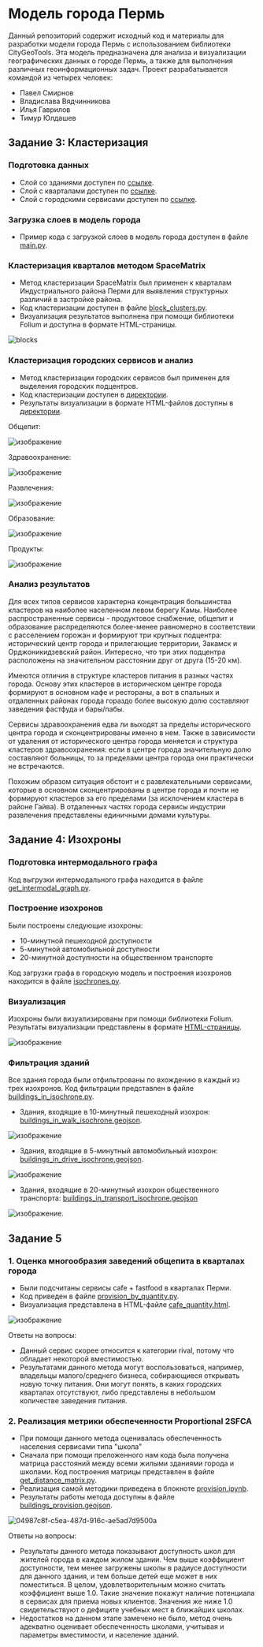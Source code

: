 # Модель города Пермь

Данный репозиторий содержит исходный код и материалы для разработки модели города Пермь с использованием библиотеки CityGeoTools. Эта модель предназначена для анализа и визуализации географических данных о городе Пермь, а также для выполнения различных геоинформационных задач.
Проект разрабатывается командой из четырех человек:

- Павел Смирнов
- Владислава Вядчинникова
- Илья Гаврилов
- Тимур Юлдашев

## Задание 3: Кластеризация

### Подготовка данных

- Слой со зданиями доступен по [ссылке](https://github.com/smpas/permProject/blob/master/data/buildings.geojson).
- Слой с кварталами доступен по [ссылке](https://github.com/smpas/permProject/blob/master/data/blocks.geojson).
- Слой с городскими сервисами доступен по [ссылке](https://github.com/smpas/permProject/blob/master/data/services.geojson).

### Загрузка слоев в модель города

- Пример кода с загрузкой слоев в модель города доступен в файле [main.py](https://github.com/smpas/permProject/blob/master/main.py).

### Кластеризация кварталов методом SpaceMatrix

- Метод кластеризации SpaceMatrix был применен к кварталам Индустриального района Перми для выявления структурных различий в застройке района.
- Код кластеризации доступен в файле [block_clusters.py](https://github.com/smpas/permProject/blob/master/clusters/code/block_clusters.py).
- Визуализация результатов выполнена при помощи библиотеки Folium и доступна в формате HTML-страницы.

![blocks](https://github.com/smpas/permProject/assets/55205785/be2f773e-e976-4425-8919-4ecbfb7fa656)


### Кластеризация городских сервисов и анализ

- Метод кластеризации городских сервисов был применен для выделения городских подцентров.
- Код кластеризации доступен в [директории](https://github.com/smpas/permProject/tree/master/clusters/code).
- Результаты визуализации в формате HTML-файлов доступны в [директории](https://github.com/smpas/permProject/tree/master/clusters/visualisation).

Общепит:

![изображение](https://github.com/smpas/permProject/assets/55205785/98c5c82b-e0d6-46cb-9da5-1b23c8ab65a9)
  
Здравоохранение:

![изображение](https://github.com/smpas/permProject/assets/55205785/f7b39619-83e1-4749-9384-bc44b8b0d2ee)

Развлечения:

![изображение](https://github.com/smpas/permProject/assets/55205785/5b4feb7a-e0cc-4ea7-b62c-5be92cb5f65f)

Образование:

![изображение](https://github.com/smpas/permProject/assets/55205785/273b0f70-dbca-4ad7-9b93-0d090b709460)

Продукты:

![изображение](https://github.com/smpas/permProject/assets/55205785/2bd3c90e-755c-4db8-9a97-f79d6668df4a)

### Анализ результатов
  Для всех типов сервисов характерна концентрация большинства кластеров на наиболее населенном левом берегу Камы. Наиболее распространенные сервисы - продуктовое снабжение, общепит и образование распределяются более-менее равномерно в соответствии с расселением горожан и формируют три крупных подцентра: исторический центр города и прилегающие территории, Закамск и Орджоникидзевский район. Интересно, что три этих подцентра расположены на значительном расстоянии друг от друга (15-20 км).
  
  Имеются отличия в структуре кластеров питания в разных частях города. Основу этих кластеров в историческом центре города формируют в основном кафе и рестораны, а вот в спальных и отдаленных районах города гораздо более высокую долю составляют заведения фастфуда и бары/пабы.

  Сервисы здравоохранения едва ли выходят за пределы исторического центра города и сконцентрированы именно в нем. Также в зависимости от удаления от исторического центра города меняется и структура кластеров здравоохранения: если в центре города значительную долю составляют больницы, то за пределами центра города они практически не встречаются.
  
  Похожим образом ситуация обстоит и с развлекательными сервисами, которые в основном сконцентрированы в центре города и почти не формируют кластеров за его пределами (за исклочением кластера в районе Гайва). В отдаленных частях города сервисы индустрии развлечения представлены единичными домами культуры.


## Задание 4: Изохроны
### Подготовка интермодального графа
Код выгрузки интермодального графа находится в файле [get_intermodal_graph.py](https://github.com/smpas/permProject/blob/master/graphs/code/get_intermodal_graph.py).

### Построение изохронов
Были построены следующие изохроны:
- 10-минутной пешеходной доступности
- 5-минутной автомобильной доступности
- 20-минутной доступности на общественном транспорте
 
Код загрузки графа в городскую модель и построения изохронов находится в файле [isochrones.py](https://github.com/smpas/permProject/blob/master/graphs/code/isochrones.py).

### Визуализация
Изохроны были визуализированы при помощи библиотеки Folium. Результаты визуализации представлены в формате [HTML-страницы](https://github.com/smpas/permProject/blob/master/graphs/results/intermodal_graph.html).

![изображение](https://github.com/smpas/permProject/assets/55205785/51ee140e-ebb0-4976-981d-d6dc6f954164)

### Фильтрация зданий
Все здания города были отфильтрованы по вхождению в каждый из трех изохронов. Код фильтрации представлен в файле [buildings_in_isochrone.py](https://github.com/smpas/permProject/blob/master/graphs/code/buildings_in_isochrone.py).

- Здания, входящие в 10-минутный пешеходный изохрон: [buildings_in_walk_isochrone.geojson](https://github.com/smpas/permProject/blob/master/graphs/results/buildings_in_walk_isochrone.geojson).

![изображение](https://github.com/smpas/permProject/assets/55205785/955d4065-6171-4b07-8590-57c47600ce35)

- Здания, входящие в 5-минутный автомобильный изохрон: [buildings_in_drive_isochrone.geojson](https://github.com/smpas/permProject/blob/master/graphs/results/buildings_in_drive_isochrone.geojson).

![изображение](https://github.com/smpas/permProject/assets/55205785/dbbdea3f-f3c8-449d-8373-eea7377e543f)

- Здания, входящие в 20-минутный изохрон общественного транспорта: [buildings_in_transport_isochrone.geojson](https://github.com/smpas/permProject/blob/master/graphs/results/buildings_in_transport_isochrone.geojson)

![изображение](https://github.com/smpas/permProject/assets/55205785/1a9649ed-6514-4b5a-8bae-a24f80c98014).

## Задание 5
### 1. Оценка многообразия заведений общепита в кварталах города

- Были подсчитаны сервисы cafe + fastfood в кварталах Перми.
- Код приведен в файле [provision_by_quantity.py](https://github.com/smpas/permProject/blob/master/task5/code/provision_by_quantity.py).
- Визуализация представлена в HTML-файле [cafe_quantity.html](https://github.com/smpas/permProject/blob/master/task5/results/cafe_quantity.html).

![изображение](https://github.com/smpas/permProject/assets/55205785/ac59e01b-1d30-4d59-8710-9d08f40cbc51)

Ответы на вопросы:
- Данный сервис скорее относится к категории rival, потому что обладает некоторой вместимостью.
- Результатами данного метода могут воспользоваться, например, владельцы малого/среднего бизнеса, собирающиеся открывать новую точку питания. Они могут понять, в каких городских кварталах отсутствуют, либо представлены в небольшом количестве заведения питания.

### 2. Реализация метрики обеспеченности Proportional 2SFCA

- При помощи данного метода оценивалась обеспеченность населения сервисами типа "школа"
- Сначала при помощи преложенного нам кода была получена матрица расстояний между всеми жилыми зданиями города и школами. Код построения матрицы представлен в файле [get_distance_matrix.py](https://github.com/smpas/permProject/blob/master/task5/code/get_distance_matrix.py).
- Реализация самой методики приведена в блокноте [provision.ipynb](https://github.com/smpas/permProject/blob/master/task5/code/provision.ipynb).
- Результаты работы метода доступны в файле [buildings_provision.geojson](https://github.com/smpas/permProject/blob/master/task5/results/buildings_provision.geojson).

![04987c8f-c5ea-487d-916c-ae5ad7d9500a](https://github.com/smpas/permProject/assets/55205785/8bec75eb-e2a4-4673-9d15-96ec55c383ea)

Ответы на вопросы:
- Результаты данного метода показывают доступность школ для жителей города в каждом жилом здании. Чем выше коэффициент доступности, тем менее загружены школы в радиусе доступности для данного здания, и тем больше детей еще может в них поместиться. В целом, удовлетворительным можно считать коэффициент выше 1.0. Такие значение покажут наличие потенциала в сервисах для приема новых клиентов. Значения же ниже 1.0 свидетельствуют о дефиците учебных мест в ближайших школах.
- Недостатков на данном этапе замечено не было, метод очень адекватно оценивает обеспеченность школами, учитывая и параметры вместимости, и население зданий.
